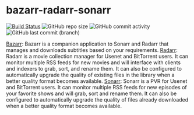 # bazarr-radarr-sonarr

[![Build Status](https://drone.theautomation.nl/api/badges/theautomation/bazarr-radarr-sonarr/status.svg?ref=refs/heads/main)](https://drone.theautomation.nl/theautomation/bazarr-radarr-sonarr)
![GitHub repo size](https://img.shields.io/github/repo-size/theautomation/bazarr-radarr-sonarr?logo=Github)
![GitHub commit activity](https://img.shields.io/github/commit-activity/y/theautomation/bazarr-radarr-sonarr?logo=github)
![GitHub last commit (branch)](https://img.shields.io/github/last-commit/theautomation/bazarr-radarr-sonarr/main?logo=github)

[Bazarr](https://www.bazarr.media/): Bazarr is a companion application to Sonarr and Radarr that manages and downloads subtitles based on your requirements.
[Radarr](https://radarr.video/): Radarr is a movie collection manager for Usenet and BitTorrent users. It can monitor multiple RSS feeds for new movies and will interface with clients and indexers to grab, sort, and rename them. It can also be configured to automatically upgrade the quality of existing files in the library when a better quality format becomes available.
[Sonarr](https://sonarr.tv/): Sonarr is a PVR for Usenet and BitTorrent users. It can monitor multiple RSS feeds for new episodes of your favorite shows and will grab, sort and rename them. It can also be configured to automatically upgrade the quality of files already downloaded when a better quality format becomes available.